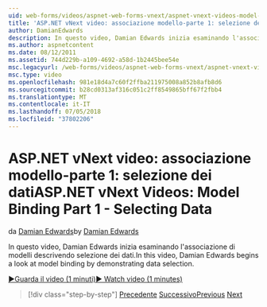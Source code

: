 ```yaml
---
uid: web-forms/videos/aspnet-web-forms-vnext/aspnet-vnext-videos-model-binding-part-1-selecting-data
title: 'ASP.NET vNext video: associazione modello-parte 1: selezione dei dati | Microsoft Docs'
author: DamianEdwards
description: In questo video, Damian Edwards inizia esaminando l'associazione di modelli descrivendo selezione dei dati.
ms.author: aspnetcontent
ms.date: 08/12/2011
ms.assetid: 744d229b-a109-4692-a58d-1b2445bee54e
msc.legacyurl: /web-forms/videos/aspnet-web-forms-vnext/aspnet-vnext-videos-model-binding-part-1-selecting-data
msc.type: video
ms.openlocfilehash: 981e18d4a7c60f2ffba211975008a852b8afb8d6
ms.sourcegitcommit: b28cd0313af316c051c2ff8549865bff67f2fbb4
ms.translationtype: MT
ms.contentlocale: it-IT
ms.lasthandoff: 07/05/2018
ms.locfileid: "37802206"
---
```

<a name="aspnet-vnext-videos-model-binding-part-1---selecting-data"></a><span data-ttu-id="71b99-103">ASP.NET vNext video: associazione modello-parte 1: selezione dei dati</span><span class="sxs-lookup"><span data-stu-id="71b99-103">ASP.NET vNext Videos: Model Binding Part 1 - Selecting Data</span></span>
====================
<span data-ttu-id="71b99-104">da [Damian Edwards](https://github.com/DamianEdwards)</span><span class="sxs-lookup"><span data-stu-id="71b99-104">by [Damian Edwards](https://github.com/DamianEdwards)</span></span>

<span data-ttu-id="71b99-105">In questo video, Damian Edwards inizia esaminando l'associazione di modelli descrivendo selezione dei dati.</span><span class="sxs-lookup"><span data-stu-id="71b99-105">In this video, Damian Edwards begins a look at model binding by demonstrating data selection.</span></span>

[<span data-ttu-id="71b99-106">&#9654;Guarda il video (1 minuti)</span><span class="sxs-lookup"><span data-stu-id="71b99-106">&#9654; Watch video (1 minutes)</span></span>](https://channel9.msdn.com/Blogs/ASP-NET-Site-Videos/aspnet-vnext-videos-model-binding-part-1-selecting-data)

> [!div class="step-by-step"]
> <span data-ttu-id="71b99-107">[Precedente](aspnet-vnext-videos-strongly-typed-data-controls.md)
> [Successivo](aspnet-vnext-videos-model-binding-part-2-filtering.md)</span><span class="sxs-lookup"><span data-stu-id="71b99-107">[Previous](aspnet-vnext-videos-strongly-typed-data-controls.md)
[Next](aspnet-vnext-videos-model-binding-part-2-filtering.md)</span></span>
